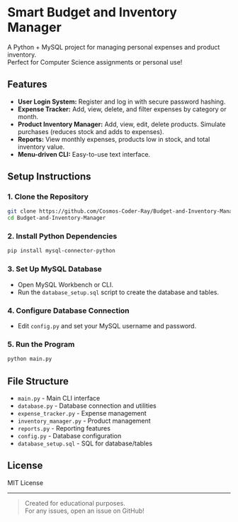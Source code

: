# Smart Budget and Inventory Manager

A Python + MySQL project for managing personal expenses and product inventory.  
Perfect for Computer Science assignments or personal use!

## Features

- **User Login System:** Register and log in with secure password hashing.
- **Expense Tracker:** Add, view, delete, and filter expenses by category or month.
- **Product Inventory Manager:** Add, view, edit, delete products. Simulate purchases (reduces stock and adds to expenses).
- **Reports:** View monthly expenses, products low in stock, and total inventory value.
- **Menu-driven CLI:** Easy-to-use text interface.

## Setup Instructions

### 1. Clone the Repository
```bash
git clone https://github.com/Cosmos-Coder-Ray/Budget-and-Inventory-Manager.git
cd Budget-and-Inventory-Manager
```

### 2. Install Python Dependencies
```bash
pip install mysql-connector-python
```

### 3. Set Up MySQL Database
- Open MySQL Workbench or CLI.
- Run the `database_setup.sql` script to create the database and tables.

### 4. Configure Database Connection
- Edit `config.py` and set your MySQL username and password.

### 5. Run the Program
```bash
python main.py
```

## File Structure

- `main.py` - Main CLI interface
- `database.py` - Database connection and utilities
- `expense_tracker.py` - Expense management
- `inventory_manager.py` - Product management
- `reports.py` - Reporting features
- `config.py` - Database configuration
- `database_setup.sql` - SQL for database/tables

## License

MIT License

---

> Created for educational purposes.  
> For any issues, open an issue on GitHub!
